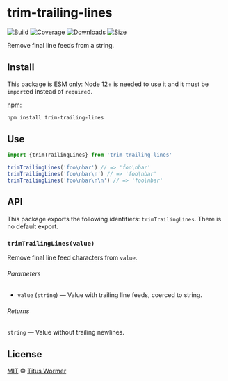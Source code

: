 # trim-trailing-lines

[![Build][build-badge]][build]
[![Coverage][coverage-badge]][coverage]
[![Downloads][downloads-badge]][downloads]
[![Size][size-badge]][size]

Remove final line feeds from a string.

## Install

This package is ESM only: Node 12+ is needed to use it and it must be `import`ed
instead of `require`d.

[npm][]:

```sh
npm install trim-trailing-lines
```

## Use

```js
import {trimTrailingLines} from 'trim-trailing-lines'

trimTrailingLines('foo\nbar') // => 'foo\nbar'
trimTrailingLines('foo\nbar\n') // => 'foo\nbar'
trimTrailingLines('foo\nbar\n\n') // => 'foo\nbar'
```

## API

This package exports the following identifiers: `trimTrailingLines`.
There is no default export.

### `trimTrailingLines(value)`

Remove final line feed characters from `value`.

###### Parameters

*   `value` (`string`) — Value with trailing line feeds, coerced to string.

###### Returns

`string` — Value without trailing newlines.

## License

[MIT][license] © [Titus Wormer][author]

<!-- Definitions -->

[build-badge]: https://github.com/wooorm/trim-trailing-lines/workflows/main/badge.svg

[build]: https://github.com/wooorm/trim-trailing-lines/actions

[coverage-badge]: https://img.shields.io/codecov/c/github/wooorm/trim-trailing-lines.svg

[coverage]: https://codecov.io/github/wooorm/trim-trailing-lines

[downloads-badge]: https://img.shields.io/npm/dm/trim-trailing-lines.svg

[downloads]: https://www.npmjs.com/package/trim-trailing-lines

[size-badge]: https://img.shields.io/bundlephobia/minzip/trim-trailing-lines.svg

[size]: https://bundlephobia.com/result?p=trim-trailing-lines

[npm]: https://docs.npmjs.com/cli/install

[license]: license

[author]: https://wooorm.com
